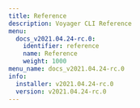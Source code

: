 ```yaml
---
title: Reference
description: Voyager CLI Reference
menu:
  docs_v2021.04.24-rc.0:
    identifier: reference
    name: Reference
    weight: 1000
menu_name: docs_v2021.04.24-rc.0
info:
  installer: v2021.04.24-rc.0
  version: v2021.04.24-rc.0
---
```


